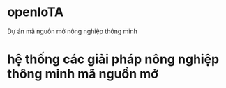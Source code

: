 # openIoTA
Dự án mã nguồn mở nông nghiệp thông minh

# hệ thống các giải pháp nông nghiệp thông minh mã nguồn mở
